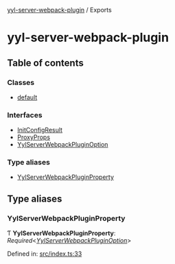 [yyl-server-webpack-plugin](README.md) / Exports

# yyl-server-webpack-plugin

## Table of contents

### Classes

- [default](classes/default.md)

### Interfaces

- [InitConfigResult](interfaces/initconfigresult.md)
- [ProxyProps](interfaces/proxyprops.md)
- [YylServerWebpackPluginOption](interfaces/yylserverwebpackpluginoption.md)

### Type aliases

- [YylServerWebpackPluginProperty](modules.md#yylserverwebpackpluginproperty)

## Type aliases

### YylServerWebpackPluginProperty

Ƭ **YylServerWebpackPluginProperty**: *Required*<[*YylServerWebpackPluginOption*](interfaces/yylserverwebpackpluginoption.md)\>

Defined in: [src/index.ts:33](https://github.com/jackness1208/yyl-server-webpack-plugin/blob/bb0cae6/src/index.ts#L33)
